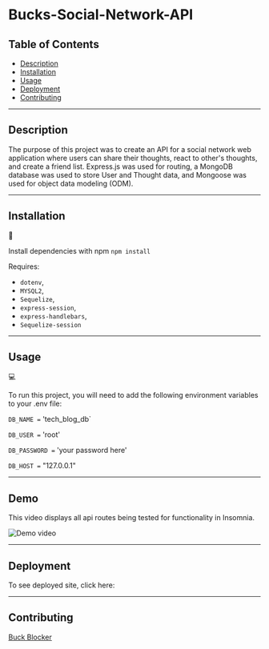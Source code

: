 # Bucks-Social-Network-API

## Table of Contents

- [Description](#Description)
- [Installation](#installation)
- [Usage](#usage)
- [Deployment](#deployment)
- [Contributing](#Contributing)

---

## Description

The purpose of this project was to create an API for a social network web application where users can share their thoughts, react to other's thoughts, and create a friend list.
Express.js was used for routing, a MongoDB database was used to store User and Thought data, and Mongoose was used for object data modeling (ODM).

---

## Installation

💾

Install dependencies with npm
`npm install`

Requires:

- `dotenv`,
- `MYSQL2`,
- `Sequelize`,
- `express-session`,
- `express-handlebars`,
- `Sequelize-session`

---

## Usage

💻

To run this project, you will need to add the following environment variables to your .env file:

`DB_NAME =` 'tech_blog_db`

`DB_USER =` 'root'

`DB_PASSWORD =` 'your password here'

`DB_HOST =` "127.0.0.1"

---

## Demo
This video displays all api routes being tested for functionality in Insomnia.

![Demo video](./assets/screencapture-localhost-3001-2023-04-21-20_26_06.png)

---

## Deployment

To see deployed site, click here:

---

## Contributing

[Buck Blocker](https://github.com/bucknorris336)
